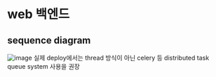 # web 백엔드
## sequence diagram
![image](https://github.com/r01ex/Book-rec-with-LLM-refactored/raw/main/images/web_architecture.png)
실제 deploy에서는 thread 방식이 아닌 celery 등 distributed task queue system 사용을 권장
